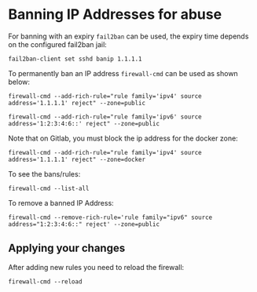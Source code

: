 # Banning IP Addresses for abuse

For banning with an expiry `fail2ban` can be used, the expiry time depends on the configured fail2ban jail:

```
fail2ban-client set sshd banip 1.1.1.1
```

To permanently ban an IP address `firewall-cmd` can be used as shown below:

```
firewall-cmd --add-rich-rule="rule family='ipv4' source address='1.1.1.1' reject" --zone=public
```

```
firewall-cmd --add-rich-rule="rule family='ipv6' source address='1:2:3:4:6::' reject" --zone=public
```

Note that on Gitlab, you must block the ip address for the docker zone:

```
firewall-cmd --add-rich-rule="rule family='ipv4' source address='1.1.1.1' reject" --zone=docker
```

To see the bans/rules:

```
firewall-cmd --list-all
```

To remove a banned IP Address:

```
firewall-cmd --remove-rich-rule='rule family="ipv6" source address="1:2:3:4:6::" reject' --zone=public
```

## Applying your changes

After adding new rules you need to reload the firewall:
```
firewall-cmd --reload
```
